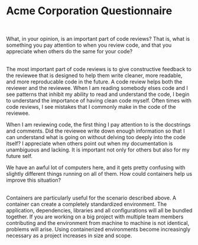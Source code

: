 # Acme Corporation Questionnaire 
<br>

What, in your opinion, is an important part of code reviews? That is, what is something you pay attention to when you review code, and that you appreciate when others do the same for your code? <br> <br>

The most important part of code reviews is to give constructive feedback to the reviewee that is designed to help them write cleaner, more readable, and more reproducable code in the future. A code review helps both the reviewer and the reviewee. When I am reading somebody elses code and I see patterns that inhibit my ability to read and understand the code, I begin to understand the importance of having clean code myself. Often times with code reviews, I see mistakes that I commonly make in the code of the reviewee. <br>

When I am reviewing code, the first thing I pay attention to is the docstrings and comments. Did the reviewee write down enough information so that I can understand what is going on without delving too deeply into the code itself? I appreciate when others point out when my documentation is unambiguous and lacking. It is important not only for others but also for my future self.


We have an awful lot of computers here, and it gets pretty confusing with slightly different things running on all of them. How could containers help us improve this situation? <br> <br>

Containers are particularly useful for the scenario described above. A container can create a completely standardized environment. The application, dependencies, libraries and all configurations will all be bundled together. If you are working on a big project with multiple team members contributing and the environment from machine to machine is not identical, problems will arise. Using containerized environments become increasingly necessary as a project increases in size and scope.